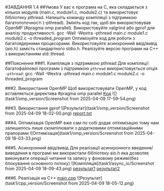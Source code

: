 #ЗАВДАННЯ 1.4 
##Умова 
У вас є програма на C, яка складається з кількох модулів (main.c, module1.c, module2.c) та використовує бібліотеку pthread.
Напишіть команду компіляції з підтримкою багатопоточності (-pthread).
Змініть код так, щоб він використовував OpenMP (#pragma omp parallel).
Використовуйте valgrind або gprof для аналізу продуктивності.
gcc -Wall -Wextra -pthread main.c module1.c module2.c -o threaded_program
Оптимізуйте код для роботи з багатоядерними процесорами.
Використовуйте асинхронний ввід/вивід (aio.h) замість стандартного stdio.h.
Реалізуйте версію програми на C++ з використанням std::thread.

##Пояснення 
###1. Компіляція з підтримкою pthread
Для компіляції багатофайлової програми з підтримкою `pthread` використовується опція `-pthread`: gcc -Wall -Wextra -pthread main.c module1.c module2.c -o threaded_program

###2. Використання OpenMP
Щоб використовувати OpenMP, у код вставляється директива #pragma omp parallel
[Код](task1/omp_version/main.c)
![](task1/omp_version/Screenshot from 2025-04-09 17-59-54.png)

###3. Використання gprof
![Результат](task1/omp_version/Screenshot from 2025-04-09 18-02-00.png)
[report.txt](task1/omp_version/report.txt)

###4. Оптимізація 
OpenMP вже сам по собі додає оптимізацію тому нам залишилось лише скомпілювати з додатковими оптимізаційними прапорами
![Оптимізація](task1/omp_version/Screenshot from 2025-04-09 18-03-33.png)

###5. Асинхронний ввід/вивід
Для реалізації асинхронного введення/виведення в програмі ми використали бібліотеку aio.h
яка дозволяє виконувати операції читання та запису у фоновому режимі(без блокування основного потоку)
![Компіляція](task1/async_io/Screenshot from 2025-04-09 18-09-43.png)
[результат1](task1/async_io/module1_output.txt)
[результат2](task1/async_io/module2_output.txt)

###6. Реалізація на C++
[main.cpp](task1/cpp_version/main.cpp)
![Результат](task1/cpp_version/Screenshot from 2025-04-09 18-05-12.png)

